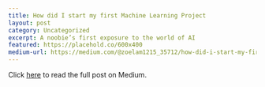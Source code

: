 ```yaml
---
title: How did I start my first Machine Learning Project
layout: post
category: Uncategorized
excerpt: A noobie’s first exposure to the world of AI
featured: https://placehold.co/600x400
medium-url: https://medium.com/@zoelam1215_35712/how-did-i-start-my-first-machine-learning-project-b05c6c31bc57
---
```

Click <a href="javascript:void(0)" id="medium-link">here</a> to read the full post on Medium.

<script src="/assets/js/popup.js"></script>
